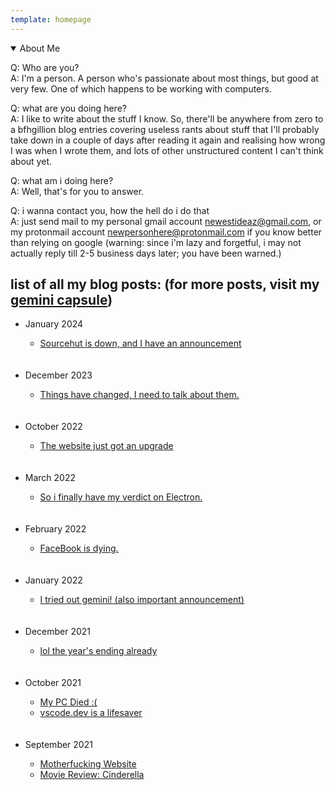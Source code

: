 ```yaml
---
template: homepage
---
```


<details class="about-me" open=""><summary> About Me </summary>
    <p> Q: Who are you? <br>A: I'm a person. A person who's passionate about most things, but good at very few. One of which happens to be working with computers. </p>
    <p>Q: what are you doing here? <br>
      A: I like to write about the stuff I know. So, there'll be anywhere from zero to a bfhgillion blog entries covering useless rants about stuff that I'll probably take down in a couple of days after reading it again and realising how wrong I was when I wrote them, and lots of other unstructured content I can't think about yet.</p>
      <p>Q: what am i doing here? <br> 
      A: Well, that's for you to answer. </p>
      <p>Q: i wanna contact you, how the hell do i do that <br>
      A: just send mail to my personal gmail account <a href="mailto:newestideaz@gmail.com?subject=Hi Ash!">newestideaz@gmail.com</a>, or my protonmail account <a href="mailto:newpersonhere@protonmail.com?subject=Hi Ash!">newpersonhere@protonmail.com</a> if you know better than relying on google (warning: since i'm lazy and forgetful, i may not actually reply till 2-5 business days later; you have been warned.)</p>
</details>
  
## list of all my blog posts: (for more posts, visit my [gemini capsule](gemini://not-a-web-developer.srht.site/))
  
<ul class="no-bullets">
  <li class="month">January 2024</li>
  <ul class="no-bullets">
    <li class="postname"><a href="/2024/January/sourcehut-outage.html">Sourcehut is down, and I have an announcement</a></li>
  </ul><br><br>
  <li class="month">December 2023</li>
  <ul class="no-bullets">
    <li class="postname"><a href="/2023/December/shot-at-hope.html">Things have changed, I need to talk about them.</a></li>
  </ul><br><br>
  <li class="month">October 2022</li>
  <ul class="no-bullets">
    <li class="postname"><a href="/2022/October/teeny.html">The website just got an upgrade</a></li>
  </ul><br><br>
  <li class="month">March 2022</li>
  <ul class="no-bullets">
    <li class="postname"><a href="/2022/March/electron.html">So i finally have my verdict on Electron.</a></li>
  </ul><br><br>
  <li class="month">February 2022</li>
  <ul class="no-bullets">
    <li class="postname"><a href="/2022/February/fb-dying.html">FaceBook is dying.</a></li>
  </ul><br><br>
  <li class="month">January 2022</li>
  <ul class="no-bullets">
    <li class="postname"><a href="/2022/January/gemini.html">I tried out gemini! (also important announcement)</a></li>
  </ul><br><br>
  <li class="month">December 2021</li>
  <ul class="no-bullets">
    <li class="postname"><a href="/2021/December/end-of-2021.html">lol the year's ending already</a></li>
  </ul><br><br>
  <li class="month">October 2021</li>
  <ul class="no-bullets">
    <li class="postname"><a href="/2021/October/pc-ded.html">My PC Died :(</a></li>
    <li class="postname"><a href="/2021/October/vscode-web.html">vscode.dev is a lifesaver</a></li>
  </ul><br><br>
  <li class="month">September 2021</li>
  <ul class="no-bullets">
    <li class="postname"><a href="/2021/September/motherfuckingwebsite.html">Motherfucking Website</a></li>
    <li class="postname"><a href="/2021/September/cinderella.html"> Movie Review: Cinderella </a></li>
  </ul><br><br>
</ul>
  

